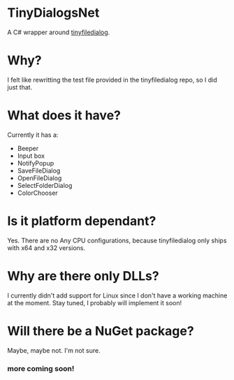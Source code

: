 ﻿# TinyDialogsNet
A C# wrapper around [tinyfiledialog](https://sourceforge.net/projects/tinyfiledialogs).

# Why?
I felt like rewritting the test file provided in the tinyfiledialog repo, so I did just that.

# What does it have?
Currently it has a:
- Beeper
- Input box
- NotifyPopup
- SaveFileDialog
- OpenFileDialog
- SelectFolderDialog
- ColorChooser

# Is it platform dependant?
Yes. There are no Any CPU configurations, because tinyfiledialog only ships with x64 and x32 versions.

# Why are there only DLLs?
I currently didn't add support for Linux since I don't have a working machine at the moment. Stay tuned, I probably will implement it soon!

# Will there be a NuGet package?
Maybe, maybe not. I'm not sure.

### more coming soon!
